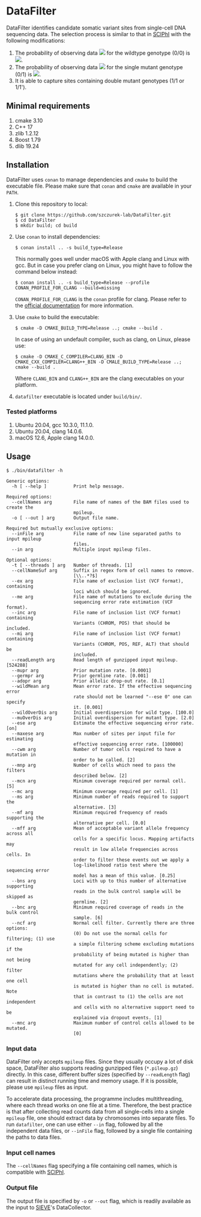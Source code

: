 # DataFilter

DataFilter identifies candidate somatic variant sites from single-cell DNA sequencing data. The selection process is similar to that in [SCIPhI](https://www.nature.com/articles/s41467-018-07627-7) with the following modifications:

1. The probability of observing data <img src="https://render.githubusercontent.com/render/math?math=D_{ij}"> for the wildtype genotype (0/0) is <img src="https://render.githubusercontent.com/render/math?math=P_{wt}(D_{ij}) = P(s_{ij} | c_{ij}, \frac{1}{3} f_{wt}, w_{wt})">.
2. The probability of observing data <img src="https://render.githubusercontent.com/render/math?math=D_{ij}"> for the single mutant genotype (0/1) is <img src="https://render.githubusercontent.com/render/math?math=P_{a}(D_{ij}) = P(s_{ij} | c_{ij}, \frac{1}{2} - \frac{1}{3} f_{wt}, w_{a})">.
2. It is able to capture sites containing double mutant genotypes (1/1 or 1/1').

## Minimal requirements

1. cmake 3.10
2. C++ 17
3. zlib 1.2.12
4. Boost 1.79
5. dlib 19.24

## Installation

DataFilter uses `conan` to manage dependencies and `cmake` to build the executable file. Please make sure that `conan` and `cmake` are available in your `PATH`.

1. Clone this repository to local:

    ```shell
    $ git clone https://github.com/szczurek-lab/DataFilter.git
    $ cd DataFilter
    $ mkdir build; cd build
    ```

2. Use `conan` to install dependencies:

   ```shell
   $ conan install .. -s build_type=Release
   ```

   This normally goes well under macOS with Apple clang and Linux with gcc. But in case you prefer clang on Linux, you might have to follow the command below instead:

   ```shell
   $ conan install .. -s build_type=Release --profile CONAN_PROFILE_FOR_CLANG --build=missing
   ```

   `CONAN_PROFILE_FOR_CLANG` is the `conan` profile for clang. Please refer to the [official documentation](https://docs.conan.io/en/latest/reference/profiles.html) for more information.

3. Use `cmake` to build the executable:

    ```shell
    $ cmake -D CMAKE_BUILD_TYPE=Release ..; cmake --build .
    ```

    In case of using an undefault compiler, such as clang, on Linux, please use:

    ```shell
    $ cmake -D CMAKE_C_COMPILER=CLANG_BIN -D CMAKE_CXX_COMPILER=CLANG++_BIN -D CMALE_BUILD_TYPE=Release ..; cmake --build .
    ```

    Where `CLANG_BIN` and `CLANG++_BIN` are the clang executables on your platform.

4. `datafilter` executable is located under `build/bin/`.

### Tested platforms

1. Ubuntu 20.04, gcc 10.3.0, 11.1.0.
2. Ubuntu 20.04, clang 14.0.6.
3. macOS 12.6, Apple clang 14.0.0.

## Usage

```shell
$ ./bin/datafilter -h

Generic options:
  -h [ --help ]          Print help message.

Required options:
  --cellNames arg        File name of names of the BAM files used to create the
                         mpileup.
  -o [ --out ] arg       Output file name.

Required but mutually exclusive options:
  --inFile arg           File name of new line separated paths to input mpileup
                         files.
  --in arg               Multiple input mpileup files.

Optional options:
  -t [ --threads ] arg   Number of threads. [1]
  --cellNameSuf arg      Suffix in regex form of cell names to remove. 
                         [\\..*?$]
  --ex arg               File name of exclusion list (VCF format), containing 
                         loci which should be ignored.
  --me arg               File name of mutations to exclude during the 
                         sequencing error rate estimation (VCF format).
  --inc arg              File name of inclusion list (VCF format) containing 
                         Variants (CHROM, POS) that should be included.
  --mi arg               File name of inclusion list (VCF format) containing 
                         Variants (CHROM, POS, REF, ALT) that should be 
                         included.
  --readLength arg       Read length of gunzipped input mpileup. [524288]
  --mupr arg             Prior mutation rate. [0.0001]
  --germpr arg           Prior germline rate. [0.001]
  --adopr arg            Prior allelic drop-out rate. [0.1]
  --wildMean arg         Mean error rate. If the effective sequencing error 
                         rate should not be learned "--ese 0" one can specify 
                         it. [0.001]
  --wildOverDis arg      Initial overdispersion for wild type. [100.0]
  --muOverDis arg        Initial overdispersion for mutant type. [2.0]
  --ese arg              Estimate the effective sequencing error rate. [on]
  --maxese arg           Max number of sites per input file for estimating 
                         effective sequencing error rate. [100000]
  --cwm arg              Number of tumor cells required to have a mutation in 
                         order to be called. [2]
  --mnp arg              Number of cells which need to pass the filters 
                         described below. [2]
  --mcn arg              Minimum coverage required per normal cell. [5]
  --mc arg               Minimum coverage required per cell. [1]
  --ms arg               Minimum number of reads required to support the 
                         alternative. [3]
  --mf arg               Minimum required frequency of reads supporting the 
                         alternative per cell. [0.0]
  --mff arg              Mean of acceptable variant allele frequency across all
                         cells for a specific locus. Mapping artifacts may 
                         result in low allele frequencies across cells. In 
                         order to filter these events out we apply a 
                         log-likelihood ratio test where the sequencing error 
                         model has a mean of this value. [0.25]
  --bns arg              Loci with up to this number of alternative supporting 
                         reads in the bulk control sample will be skipped as 
                         germline. [2]
  --bnc arg              Minimum required coverage of reads in the bulk control
                         sample. [6]
  --ncf arg              Normal cell filter. Currently there are three options:
                         (0) Do not use the normal cells for filtering; (1) use
                         a simple filtering scheme excluding mutations if the 
                         probability of being mutated is higher than not being 
                         mutated for any cell independently; (2) filter 
                         mutations where the probability that at least one cell
                         is mutated is higher than no cell is mutated. Note 
                         that in contrast to (1) the cells are not independent 
                         and cells with no alternative support need to be 
                         explained via dropout events. [1]
  --mnc arg              Maximum number of control cells allowed to be mutated.
                         [0]
```



### Input data

DataFilter only accepts `mpileup` files. Since they usually occupy a lot of disk space, DataFilter also supports reading gunzipped files (`*.pileup.gz`) directly. In this case, different buffer sizes (specified by `--readLength` flag) can result in distinct running time and memory usage. If it is possible, please use `mpileup` files as input.

To accelerate data processing, the programme includes multithreading, where each thread works on one file at a time. Therefore, the best practice is that after collecting read counts data from all single-cells into a single `mpileup` file, one should extract data by chromosomes into separate files. To run `datafilter`, one can use either `--in` flag, followed by all the independent data files, or `--inFile` flag, followed by a single file containing the paths to data files. 

### Input cell names

The `--cellNames` flag specifying a file containing cell names, which is compatible with [SCIPhI](https://github.com/cbg-ethz/SCIPhI).

### Output file

The output file is specified by `-o` or `--out` flag, which is readily available as the input to [SIEVE](https://github.com/szczurek-lab/SIEVE)'s DataCollector.

